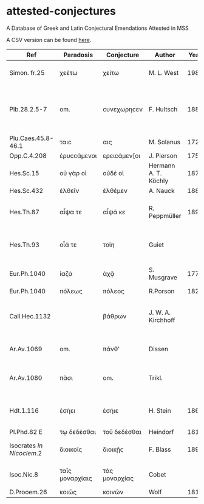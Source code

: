 # attested-conjectures
A Database of Greek and Latin Conjectural Emendations Attested in MSS

A CSV version can be found [here](./attested-conjectures.csv).

Ref|Paradosis|Conjecture|Author|Year|Attested Place|Rem.
---|---|---|---|---|---|---
Simon. fr.25|χεέτω|χείτω|M. L. West|1989|Oxy.81.5261|Accented χέιτω on papyrus.
Plb.28.2.5-7|om.|cυνεχωρηcεν|F. Hultsch|1889|Oxy.81.5267|Papyrus reads c]υνεχωρηc[ε; Hultsch supplies verb (omitted in MSS).
Plu.Caes.45.8-46.1|ταιc|αις|M. Solanus|1729|Oxy.81.5270|
Opp.C.4.208|ἐρυccάμενοι|ερειcάμεν[οι|J. Pierson|1752|Oxy.81.5278|
Hes.Sc.15|οὐ γὰρ οἱ|οὐδέ οἱ|Hermann A. T. Köchly|1874|Rainer pap.|
Hes.Sc.432|ἐλθεῖν|ἐλθέμεν|A. Nauck|1889|Rainer pap.|
Hes.Th.87|αἶψα τε|αἶψά κε|R. Peppmüller|1896|Wilcken *Sitzungsb. d. Berl. Akad.* 1887 p. 807|
Hes.Th.93|οἷά τε|τοίη|Guiet||Wilcken *Sitzungsb. d. Berl. Akad.* 1887 p. 807|
Eur.Ph.1040|ἰαζὰ|ἀχᾷ|S. Musgrave|1778|Oxy.2.224|Musgrave conjectured ἀχὰ
Eur.Ph.1040|πόλεως|πόλεος|R.Porson|1824|Oxy.2.224|
Call.Hec.1132||βάθρων|J. W. A. Kirchhoff||Weinberger *Mitth. aus d. Sammlung d. Pap. Erzherzog Rainer* V. 74|Details from Kenyon's article.
Ar.Av.1069|om.|πάνθ'|Dissen||Weil *Revue de Philologie" xiii. 179 (1882)|Editor's details from Weil's article.
Ar.Av.1080|πᾶσι|om.|Trikl.||Weil *Revue de Philologie" xiii. 179 (1882)|Editor's details from Dunbar's edition of Ar.Av.
Hdt.1.116|ἐσήει|ἐσήιε|H. Stein|1869|Munich papyrus - Wilcken *Archiv für Papyrus-forschung* I.471|
Pl.Phd.82 E|τῳ δεδέσθαι|τοῦ δεδέσθαι|Heindorf|1810|Brit.Mus.Pap.488|
Isocrates *In Nicoclem*.2|διοικοῖς|διοικῇς|F. Blass|1891|Schoene in *Mélanges Graux* p.481 ff.|
Isoc.Nic.8|ταῖς μοναρχίαις|τὰς μοναρχίας|Cobet||Schoene in *Mélanges Graux* p.481 ff.|Editor's details from Kenyon's article.
D.Prooem.26|κοιῶς|κοινῶν|Wolf|1812|Oxy.26|
